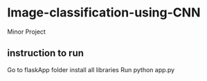 # Image-classification-using-CNN
Minor Project

## instruction to run  
Go to flaskApp folder
install all libraries
Run python app.py
